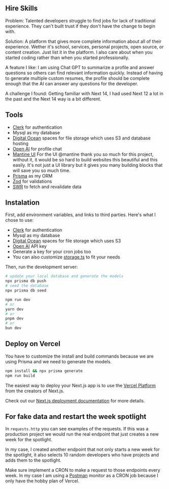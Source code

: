 ## Hire Skills

Problem: Talented developers struggle to find jobs for lack of traditional experience. They can't built trust if they don't have the change to begin with.

Solution: A platform that gives more complete information about all of their experience. Wether it's school, services, personal projects, open source, or content creation. Just list it in the platform. I also care about when you started coding rather than when you started professionally.

A feature I like: I am using Chat GPT to summarize a profile and answer questions so others can find relevant information quickly. Instead of having to generate multiple custom resumes, the profile should be complete enough that the AI can answer any questions for the developer.

A challenge I found: Getting familiar with Next 14, I had used Next 12 a lot in the past and the Next 14 way is a bit different.

## Tools

- [Clerk](https://clerk.com/) for authentication
- Mysql as my database
- [Digital Ocean](https://www.digitalocean.com/) spaces for file storage which uses S3 and database hosting
- [Open AI](https://openai.com/) for profile chat
- [Mantine UI](https://mantine.dev/) For the UI @mantine thank you so much for this project, without it, it would be so hard to build websites this beautiful and this easily. It's not just a UI library but it gives you many building blocks that will save you so much time.
- [Prisma](https://www.prisma.io/) as my ORM
- [Zod](https://zod.dev/) for validations
- [SWR](https://swr.vercel.app/) to fetch and revalidate data

## Instalation

First, add environment variables, and links to third parties. Here's what I chose to use:
- [Clerk](https://clerk.com/) for authentication
- Mysql as my database
- [Digital Ocean](https://www.digitalocean.com/) spaces for file storage which uses S3
- [Open AI](https://openai.com/) API key
- Generate a key for your cron jobs too
- You can also customize [storage.ts](https://github.com/nicolascalev/hireskills/blob/main/lib/storage.ts) to fit your needs

Then, run the development server:

```bash
# update your local database and generate the models
npx prisma db push
# seed the database
npx prisma db seed

npm run dev
# or
yarn dev
# or
pnpm dev
# or
bun dev
```


## Deploy on Vercel

You have to customize the install and build commands because we are using Prisma and we need to generate the models.

```bash
npm install && npx prisma generate
npm run build
```

The easiest way to deploy your Next.js app is to use the [Vercel Platform](https://vercel.com/new?utm_medium=default-template&filter=next.js&utm_source=create-next-app&utm_campaign=create-next-app-readme) from the creators of Next.js.

Check out our [Next.js deployment documentation](https://nextjs.org/docs/deployment) for more details.

## For fake data and restart the week spotlight

In `requests.http` you can see examples of the requests. If this was a production project we would run the real endpoint that just creates a new week for the spotlight.

In my case, I created another endpoint that not only starts a new week for the spotlight, it also selects 10 random developers who have projects and adds them to the spotlight.

Make sure implement a CRON to make a request to those endpoints every week. In my case I am using a [Postman](https://www.postman.com/) monitor as a CRON job because I only have the hobby plan of Vercel.
